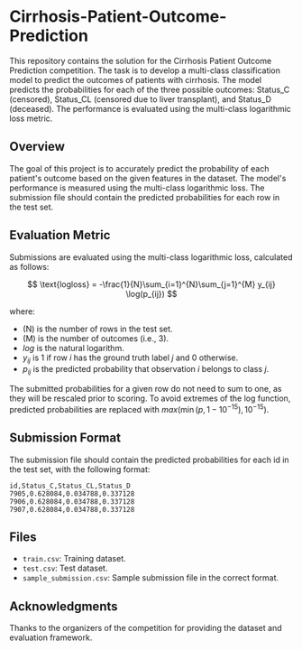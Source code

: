 # Cirrhosis-Patient-Outcome-Prediction

This repository contains the solution for the Cirrhosis Patient Outcome Prediction competition. The task is to develop a multi-class classification model to predict the outcomes of patients with cirrhosis. The model predicts the probabilities for each of the three possible outcomes: Status_C (censored), Status_CL (censored due to liver transplant), and Status_D (deceased). The performance is evaluated using the multi-class logarithmic loss metric.

## Overview
The goal of this project is to accurately predict the probability of each patient's outcome based on the given features in the dataset. The model's performance is measured using the multi-class logarithmic loss. The submission file should contain the predicted probabilities for each row in the test set.

## Evaluation Metric
Submissions are evaluated using the multi-class logarithmic loss, calculated as follows:

$$
\text{logloss} = -\frac{1}{N}\sum_{i=1}^{N}\sum_{j=1}^{M} y_{ij} \log(p_{ij})
$$

where:
- \(N\) is the number of rows in the test set.
- \(M\) is the number of outcomes (i.e., 3).
- $log$ is the natural logarithm.
- $y_{ij}$ is 1 if row $i$ has the ground truth label $j$ and 0 otherwise.
- $p_{ij}$ is the predicted probability that observation $i$ belongs to class $j$.

The submitted probabilities for a given row do not need to sum to one, as they will be rescaled prior to scoring. To avoid extremes of the log function, predicted probabilities are replaced with $max(\min(p, 1 - 10^{-15}), 10^{-15})$.

## Submission Format
The submission file should contain the predicted probabilities for each id in the test set, with the following format:
```
id,Status_C,Status_CL,Status_D
7905,0.628084,0.034788,0.337128
7906,0.628084,0.034788,0.337128
7907,0.628084,0.034788,0.337128
```

## Files
- `train.csv`: Training dataset.
- `test.csv`: Test dataset.
- `sample_submission.csv`: Sample submission file in the correct format.

## Acknowledgments
Thanks to the organizers of the competition for providing the dataset and evaluation framework.



